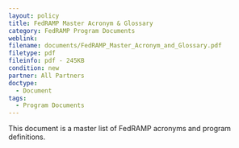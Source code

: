 ```yaml
---
layout: policy   
title: FedRAMP Master Acronym & Glossary
category: FedRAMP Program Documents
weblink:
filename: documents/FedRAMP_Master_Acronym_and_Glossary.pdf
filetype: pdf
fileinfo: pdf - 245KB
condition: new
partner: All Partners
doctype:
  - Document
tags:
  - Program Documents
---
```

This document is a master list of FedRAMP acronyms and program definitions.
